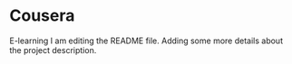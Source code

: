 # Cousera
E-learning
I am editing the README file. Adding some more details about the project description.


